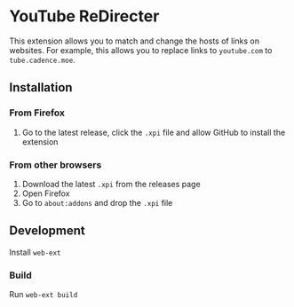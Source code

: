 # YouTube ReDirecter

This extension allows you to match and change the hosts of links on websites. For example, this allows you to replace
links to `youtube.com` to `tube.cadence.moe`.

## Installation

### From Firefox

1. Go to the latest release, click the ``.xpi`` file and allow GitHub to install the extension

### From other browsers

1. Download the latest ``.xpi`` from the releases page
2. Open Firefox
3. Go to ``about:addons`` and drop the ``.xpi`` file

## Development

Install ``web-ext``

### Build

Run ``web-ext build``
